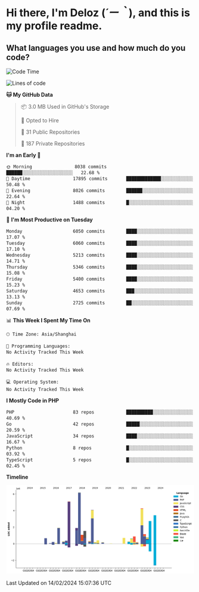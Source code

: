 # **Hi there, I'm Deloz (*´ー｀*), and this is my profile readme.**

## **What languages you use and how much do you code?**

<!--START_SECTION:waka-->
![Code Time](http://img.shields.io/badge/Code%20Time-3%2C316%20hrs%2016%20mins-blue)

![Lines of code](https://img.shields.io/badge/From%20Hello%20World%20I%27ve%20Written-39.4%20million%20lines%20of%20code-blue)

**🐱 My GitHub Data** 

> 📦 3.0 MB Used in GitHub's Storage 
 > 
> 💼 Opted to Hire
 > 
> 📜 31 Public Repositories 
 > 
> 🔑 187 Private Repositories 
 > 
**I'm an Early 🐤** 

```text
🌞 Morning                8038 commits        ██████░░░░░░░░░░░░░░░░░░░   22.68 % 
🌆 Daytime                17895 commits       █████████████░░░░░░░░░░░░   50.48 % 
🌃 Evening                8026 commits        ██████░░░░░░░░░░░░░░░░░░░   22.64 % 
🌙 Night                  1488 commits        █░░░░░░░░░░░░░░░░░░░░░░░░   04.20 % 
```
📅 **I'm Most Productive on Tuesday** 

```text
Monday                   6050 commits        ████░░░░░░░░░░░░░░░░░░░░░   17.07 % 
Tuesday                  6060 commits        ████░░░░░░░░░░░░░░░░░░░░░   17.10 % 
Wednesday                5213 commits        ████░░░░░░░░░░░░░░░░░░░░░   14.71 % 
Thursday                 5346 commits        ████░░░░░░░░░░░░░░░░░░░░░   15.08 % 
Friday                   5400 commits        ████░░░░░░░░░░░░░░░░░░░░░   15.23 % 
Saturday                 4653 commits        ███░░░░░░░░░░░░░░░░░░░░░░   13.13 % 
Sunday                   2725 commits        ██░░░░░░░░░░░░░░░░░░░░░░░   07.69 % 
```


📊 **This Week I Spent My Time On** 

```text
🕑︎ Time Zone: Asia/Shanghai

💬 Programming Languages: 
No Activity Tracked This Week

🔥 Editors: 
No Activity Tracked This Week

💻 Operating System: 
No Activity Tracked This Week
```

**I Mostly Code in PHP** 

```text
PHP                      83 repos            ██████████░░░░░░░░░░░░░░░   40.69 % 
Go                       42 repos            █████░░░░░░░░░░░░░░░░░░░░   20.59 % 
JavaScript               34 repos            ████░░░░░░░░░░░░░░░░░░░░░   16.67 % 
Python                   8 repos             █░░░░░░░░░░░░░░░░░░░░░░░░   03.92 % 
TypeScript               5 repos             █░░░░░░░░░░░░░░░░░░░░░░░░   02.45 % 
```



**Timeline**

![Lines of Code chart](https://raw.githubusercontent.com/deloz/deloz/main/assets/bar_graph.png)


 Last Updated on 14/02/2024 15:07:36 UTC
<!--END_SECTION:waka-->
